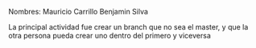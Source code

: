 Nombres: 
Mauricio Carrillo
Benjamin Silva

La principal actividad fue crear un branch que no sea el master, y que la otra persona pueda crear uno dentro del primero y viceversa 